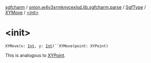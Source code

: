 [sgfcharm](../../../index.md) / [onion.w4v3xrmknycexlsd.lib.sgfcharm.parse](../../index.md) / [SgfType](../index.md) / [XYMove](index.md) / [&lt;init&gt;](./-init-.md)

# &lt;init&gt;

`XYMove(x: `[`Int`](https://kotlinlang.org/api/latest/jvm/stdlib/kotlin/-int/index.html)`, y: `[`Int`](https://kotlinlang.org/api/latest/jvm/stdlib/kotlin/-int/index.html)`)``XYMove(point: XYPoint)`

This is analogous to [XYPoint](../-x-y-point/index.md).


